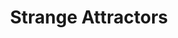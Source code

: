 ---
authors: Jeffrey A. Carver
title: Strange Attractors
series: The Chaos Chronicles, Book 2
narrators: Stefan Rudnicki
vibe:
summary:
rating:
finished: 2022-08-12
year: 2022
---